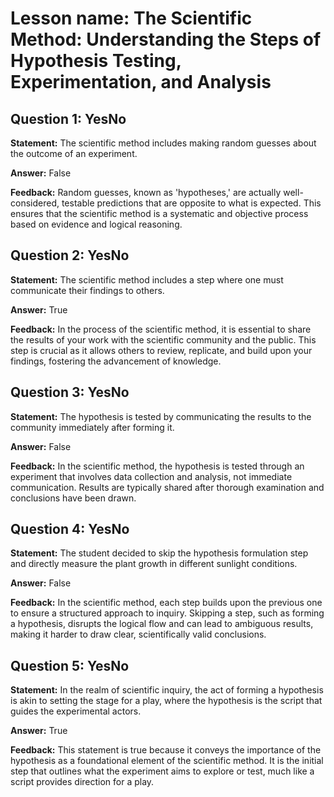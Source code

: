# Lesson name: The Scientific Method: Understanding the Steps of Hypothesis Testing, Experimentation, and Analysis

## Question 1: YesNo

**Statement:** The scientific method includes making random guesses about the outcome of an experiment.

**Answer:** False

**Feedback:**
Random guesses, known as 'hypotheses,' are actually well-considered, testable predictions that are opposite to what is expected. This ensures that the scientific method is a systematic and objective process based on evidence and logical reasoning.


## Question 2: YesNo

**Statement:** The scientific method includes a step where one must communicate their findings to others.

**Answer:** True

**Feedback:**
In the process of the scientific method, it is essential to share the results of your work with the scientific community and the public. This step is crucial as it allows others to review, replicate, and build upon your findings, fostering the advancement of knowledge.


## Question 3: YesNo

**Statement:** The hypothesis is tested by communicating the results to the community immediately after forming it.

**Answer:** False

**Feedback:**
In the scientific method, the hypothesis is tested through an experiment that involves data collection and analysis, not immediate communication. Results are typically shared after thorough examination and conclusions have been drawn.


## Question 4: YesNo

**Statement:** The student decided to skip the hypothesis formulation step and directly measure the plant growth in different sunlight conditions.

**Answer:** False

**Feedback:**
In the scientific method, each step builds upon the previous one to ensure a structured approach to inquiry. Skipping a step, such as forming a hypothesis, disrupts the logical flow and can lead to ambiguous results, making it harder to draw clear, scientifically valid conclusions.


## Question 5: YesNo

**Statement:** In the realm of scientific inquiry, the act of forming a hypothesis is akin to setting the stage for a play, where the hypothesis is the script that guides the experimental actors.

**Answer:** True

**Feedback:**
This statement is true because it conveys the importance of the hypothesis as a foundational element of the scientific method. It is the initial step that outlines what the experiment aims to explore or test, much like a script provides direction for a play.

